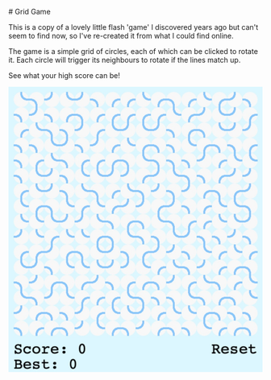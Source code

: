# Grid Game

This is a copy of a lovely little flash 'game' I discovered years ago but can't seem to find now, so I've re-created it from what I could find online.

The game is a simple grid of circles, each of which can be clicked to rotate it. Each circle will trigger its neighbours to rotate if the lines match up.

See what your high score can be!

![Screenshot](screenshot.jpg)